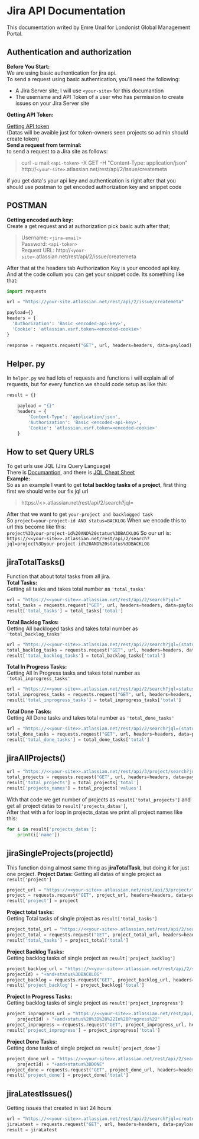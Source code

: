 # **Jira API Documentation**

This documentation writed by Emre Unal for Londonist Global Management Portal.

## **Authentication and authorization**

**Before You Start:**  
We are using basic authentication for jira api.  
To send a request using basic authentication, you'll need the following:

* A Jira Server site; I will use `<your-site>` for this documantion
* The username and API Token of a user who has permission to create issues on your Jira Server site

**Getting API Token:**

[Getting API token](https://id.atlassian.com/manage-profile/security/api-tokens)  
(Datas will be avaible just for token-owners seen projects so admin should create token)  
**Send a request from terminal:**  
to send a request to a Jira site as follows:

>curl -u mail:`<api-token>` -X GET -H "Content-Type: application/json" http://`<your-site>`.atlassian.net/rest/api/2/issue/createmeta

if you get data's your api key and authentication is right after that you should use postman to get encoded authorization key and snippet code

## **POSTMAN**

**Getting encoded auth key:**  
Create a get request and at authorization pick basic auth after that;
> Username: `<jira-email>`  
Password: `<api-token>`  
Request URL: http://`<your-site>`.atlassian.net/rest/api/2/issue/createmeta

After that at the headers tab Authorization Key is your encoded api key.  
And at the code collum you can get your snippet code. Its something like that:

``` python
import requests

url = "https://your-site.atlassian.net/rest/api/2/issue/createmeta"

payload={}
headers = {
  'Authorization': 'Basic <encoded-api-key>',
  'Cookie': 'atlassian.xsrf.token=<encoded-cookie>'
}

response = requests.request("GET", url, headers=headers, data=payload)
```

## **Helper. py**

In `helper.py` we had lots of requests and functions i will explain all of requests, but for every function we should code setup as like this:

``` python
result = {}

    payload = "{}"
    headers = {
        'Content-Type': 'application/json',
        'Authorization': 'Basic <encoded-api-key>',
        'Cookie': 'atlassian.xsrf.token=<encoded-cookie>'
    }
```

## **How to set Query URLS**

To get urls use JQL (Jira Query Language)  
There is [Documantion](https://www.atlassian.com/blog/jira-software/jql-the-most-flexible-way-to-search-jira-14), and there is [JQL Cheat Sheet](https://3kllhk1ibq34qk6sp3bhtox1-wpengine.netdna-ssl.com/wp-content/uploads/2017/12/atlassian-jql-cheat-sheet-2.pdf)  
**Example:**  
So as an example I want to get **total backlog tasks of a project**, first thing first we should write our fix jql url

>https://<<your-site>>.atlassian.net/rest/api/2/search?jql=

After that we want to get `your-project and backlogged task`  
So `project=your-project-id AND status=BACKLOG`
When we encode this to url this become like this:  
`project%3Dyour-project-id%20AND%20status%3DBACKLOG`
So our url is:  
`https://<<your-site>>.atlassian.net/rest/api/2/search?jql=project%3Dyour-project-id%20AND%20status%3DBACKLOG`

## **jiraTotalTasks()**

Function that about total tasks from all jira.  
**Total Tasks:**  
Getting all tasks and takes total number as `'total_tasks'`

```python
url = "https://<<your-site>>.atlassian.net/rest/api/2/search?jql="
total_tasks = requests.request("GET", url, headers=headers, data=payload).json()
result['total_tasks'] = total_tasks['total']
```

**Total Backlog Tasks:**  
Getting All backloged tasks and takes total number as `'total_backlog_tasks'`

```python
url = "https://<<your-site>>.atlassian.net/rest/api/2/search?jql=(status%3DBACKLOG)"
total_backlog_tasks = requests.request("GET", url, headers=headers, data=payload).json()
result['total_backlog_tasks'] = total_backlog_tasks['total']
```

**Total In Progress Tasks:**  
Getting All In Progress tasks and takes total number as `'total_inprogress_tasks'`

```python
url = "https://<<your-site>>.atlassian.net/rest/api/2/search?jql=status%20%3D%20%22In%20Progress%22"
total_inprogress_tasks = requests.request("GET", url, headers=headers, data=payload).json()
result['total_inprogress_tasks'] = total_inprogress_tasks['total']
```

**Total Done Tasks:**  
Getting All Done tasks and takes total number as `'total_done_tasks'`

```python
url = "https://<<your-site>>.atlassian.net/rest/api/2/search?jql=(status%3DDONE)"
total_done_tasks = requests.request("GET", url, headers=headers, data=payload).json()
result['total_done_tasks'] = total_done_tasks['total']
```

## **jiraAllProjects()**

```python
url = "https://<<your-site>>.atlassian.net/rest/api/3/project/search?jql=&maxResults=200"
total_projects = requests.request("GET", url, headers=headers, data=payload).json()
result['total_projects'] = total_projects['total']
result['projects_names'] = total_projects['values']
```

With that code we get number of projects as `result['total_projects']` and get all project datas to `result['projects_datas']`,  
After that with a for loop in projects_datas we print all project names like this:

```python
for i in result['projects_datas']:
    print(i['name'])
```

## **jiraSingleProjects(projectId)**

This function doing almost same thing as **jiraTotalTask**, but doing it for just one project.
**Project Datas:**
Getting all datas of single project as `result['project']`

```python
project_url = "https://<<your-site>>.atlassian.net/rest/api/3/project/" + str(projectId)
project = requests.request("GET", project_url, headers=headers, data=payload).json()
result['project'] = project
```

**Project total tasks:**  
Getting Total tasks of single project as `result['total_tasks']`

```python
project_total_url = "https://<<your-site>>.atlassian.net/rest/api/2/search?jql=project=" + str(projectId)
project_total = requests.request("GET", project_total_url, headers=headers, data=payload).json()
result['total_tasks'] = project_total['total']
```

**Project Backlog Tasks:**  
Getting  backlog tasks of single project as `result['project_backlog']`

```python
project_backlog_url = "https://<<your-site>>.atlassian.net/rest/api/2/search?jql=project=" + str(
projectId) + "+and+status%3DBACKLOG"
project_backlog = requests.request("GET", project_backlog_url, headers=headers, data=payload).json()
result['project_backlog'] = project_backlog['total']
```

**Project In Progress Tasks:**  
Getting  backlog tasks of single project as `result['project_inprogress']`

```python
project_inprogress_url = "https://<<your-site>>.atlassian.net/rest/api/2/search?jql=project=" + str(
    projectId) + "+and+status%20%3D%20%22In%20Progress%22"
project_inprogress = requests.request("GET", project_inprogress_url, headers=headers, data=payload).json()
result['project_inprogress'] = project_inprogress['total']
```

**Project Done Tasks:**  
Getting  done tasks of single project as `result['project_done']`

```python
project_done_url = "https://<<your-site>>.atlassian.net/rest/api/2/search?jql=project=" + str(
    projectId) + "+and+status%3DDONE"
project_done = requests.request("GET", project_done_url, headers=headers, data=payload).json()
result['project_done'] = project_done['total']
```

## **jiraLatestIssues()**

Getting issues that created in last 24 hours

```python
url = "https://<<your-site>>.atlassian.net/rest/api/2/search?jql=created>%3D-1d"
jiraLatest = requests.request("GET", url, headers=headers, data=payload).json()
result = jiraLatest
```
